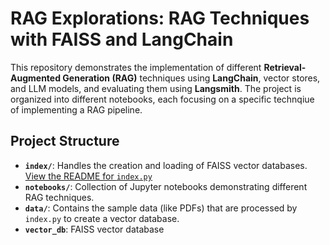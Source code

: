 # RAG Explorations: RAG Techniques with FAISS and LangChain

This repository demonstrates the implementation of different **Retrieval-Augmented Generation (RAG)** techniques using **LangChain**, vector stores, and LLM models, and evaluating them using **Langsmith**. The project is organized into different notebooks, each focusing on a specific technqiue of implementing a RAG pipeline.

## Project Structure

- **`index/`**: Handles the creation and loading of FAISS vector databases. [View the README for `index.py`](./index/README.md)
- **`notebooks/`**: Collection of Jupyter notebooks demonstrating different RAG techniques. 
- **`data/`**: Contains the sample data (like PDFs) that are processed by `index.py` to create a vector database.
- **`vector_db`**: FAISS vector database
